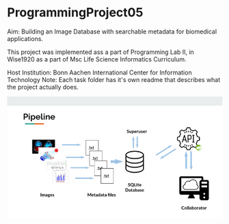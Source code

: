 # ProgrammingProject05
Aim: Building an Image Database with searchable metadata for biomedical applications. 

This project was implemented ass a part of Programming Lab II, in Wise1920 as a 
part of Msc Life Science Informatics Curriculum. 

Host Institution: Bonn Aachen International Center for Information Technology 
Note: Each task folder has it's own readme that describes what the project actually does. 

![Pipeline for the project](https://github.com/ShreyaKapoor18/ProgrammingProject05/blob/master/pipline.png)
